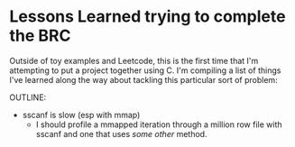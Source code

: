 # Lessons Learned trying to complete the BRC

Outside of toy examples and Leetcode, this is the first time that I'm attempting to put a project together using C. I'm compiling a list of things I've learned along the way about tackling this particular sort of problem:

OUTLINE:

- sscanf is slow (esp with mmap)
  - I should profile a mmapped iteration through a million row file with sscanf and one that uses *some other* method.
